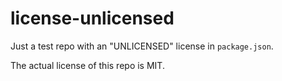 # license-unlicensed

Just a test repo with an \"UNLICENSED\" license in `package.json`.

The actual license of this repo is MIT.

